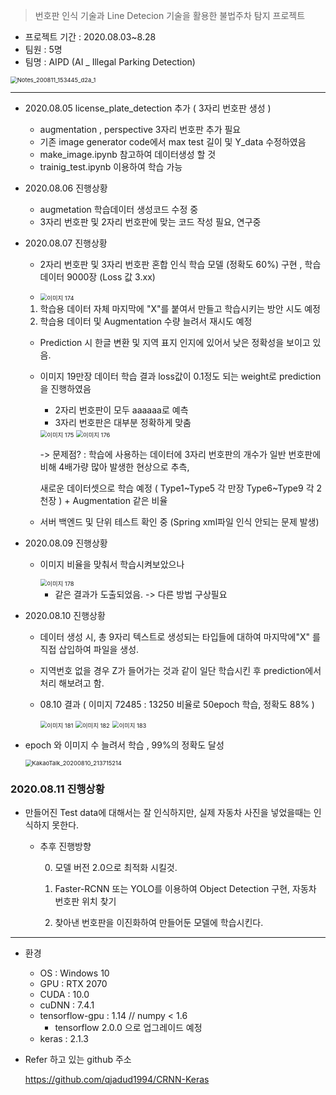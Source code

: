 



> 번호판 인식 기술과 Line Detecion 기술을 활용한 불법주차 탐지 프로젝트

* 프로젝트 기간 : 2020.08.03~8.28
* 팀원 : 5명
* 팀명 : AIPD (AI _ Illegal Parking Detection)

<img src="https://user-images.githubusercontent.com/58680436/89865262-5ef17700-dbe8-11ea-902d-3a75e3b5f14e.jpg" alt="Notes_200811_153445_d2a_1" style="zoom: 67%;" />

---



* 2020.08.05 license_plate_detection 추가 ( 3자리 번호판 생성 )
  * augmentation , perspective 3자리 번호판 추가 필요
  * 기존 image generator code에서 max test 길이 및 Y_data 수정하였음
  * make_image.ipynb 참고하여 데이터생성 할 것
  * trainig_test.ipynb 이용하여 학습 가능 
  
    

* 2020.08.06 진행상황 
  * augmetation 학습데이터 생성코드 수정 중
  * 3자리 번호판 및 2자리 번호판에 맞는 코드 작성 필요, 연구중



* 2020.08.07 진행상황

  * 2자리 번호판 및 3자리 번호판 혼합 인식 학습 모델 (정확도 60%) 구현 , 학습 데이터 9000장 (Loss 값 3.xx)

  * <img src="https://user-images.githubusercontent.com/58680436/89638461-d2447180-d8e6-11ea-8b92-c935615e33f8.png" alt="이미지 174" style="zoom:67%;" />
  
  1. 학습용 데이터 자체 마지막에 "X"를 붙여서 만들고 학습시키는 방안 시도 예정
    2. 학습용 데이터 및 Augmentation 수량 늘려서 재시도 예정
  
    * Prediction 시 한글 변환 및 지역 표지 인지에 있어서 낮은 정확성을 보이고 있음.
  
  * 이미지 19만장 데이터 학습 결과 loss값이 0.1정도 되는 weight로 prediction을 진행하였음
  
    * 2자리 번호판이 모두 aaaaaa로 예측
    * 3자리 번호판은 대부분 정확하게 맞춤
  
    <img src="https://user-images.githubusercontent.com/58680436/89638462-d3759e80-d8e6-11ea-8f77-946bdf6b4d4f.png" alt="이미지 175" style="zoom:67%;" />
    <img src="https://user-images.githubusercontent.com/58680436/89638465-d3759e80-d8e6-11ea-98bc-1e4939af7337.png" alt="이미지 176" style="zoom:67%;" />
  
    -> 문제점? : 학습에 사용하는 데이터에 3자리 번호판의 개수가 일반 번호판에 비해 4배가량 많아 발생한 현상으로 추측,
  
    새로운 데이터셋으로 학습 예정 ( Type1~Type5 각 만장 Type6~Type9 각 2천장 ) + Augmentation 같은 비율
  
  * 서버 백엔드 및 단위 테스트 확인 중 (Spring xml파일 인식 안되는 문제 발생)
  
* 2020.08.09 진행상황

  * 이미지 비율을 맞춰서 학습시켜보았으나
  
    <img src="https://user-images.githubusercontent.com/58680436/89727864-79e6ae80-da63-11ea-9431-0494287e7203.png" alt="이미지 178" style="zoom:67%;" />
  
    * 같은 결과가 도출되었음. -> 다른 방법 구상필요
    
      
  
* 2020.08.10 진행상황 

  * 데이터 생성 시, 총 9자리 텍스트로 생성되는 타입들에 대하여 마지막에"X" 를 직접 삽입하여 파일을 생성.
  * 지역번호 없을 경우 Z가 들어가는 것과 같이 일단 학습시킨 후 prediction에서 처리 해보려고 함.

  * 08.10 결과 ( 이미지 72485 : 13250  비율로 50epoch 학습, 정확도 88% ) 

    <img src="https://user-images.githubusercontent.com/58680436/89747931-ead9a500-dafb-11ea-906a-e83d7535682e.png" alt="이미지 181" style="zoom:67%;" />
    <img src="https://user-images.githubusercontent.com/58680436/89747933-ec0ad200-dafb-11ea-8b37-75ed33ea6705.png" alt="이미지 182" style="zoom:67%;" />
    <img src="https://user-images.githubusercontent.com/58680436/89747934-eca36880-dafb-11ea-91d2-244cbe7b3956.png" alt="이미지 183" style="zoom:67%;" />



* epoch 와 이미지 수 늘려서 학습 , 99%의 정확도 달성

  <img src="https://user-images.githubusercontent.com/58680436/89861884-bb04cd00-dbe1-11ea-8e42-5f2d9ea01f37.png" alt="KakaoTalk_20200810_213715214" style="zoom:67%;" />

### 2020.08.11 진행상황

* 만들어진 Test data에 대해서는 잘 인식하지만, 실제 자동차 사진을 넣었을때는 인식하지 못한다.
  * 추후 진행방향
    
    0. 모델 버전 2.0으로 최적화 시킬것.
    
    1. Faster-RCNN 또는 YOLO를 이용하여 Object Detection 구현, 자동차 번호판 위치 찾기
    2. 찾아낸 번호판을 이진화하여 만들어둔 모델에 학습시킨다.



---



* 환경

  * OS : Windows 10
  * GPU : RTX 2070
  * CUDA : 10.0
  * cuDNN : 7.4.1
  * tensorflow-gpu : 1.14 // numpy < 1.6 
    * tensorflow 2.0.0 으로 업그레이드 예정
  * keras : 2.1.3
  
  
  
* Refer 하고 있는 github 주소

  https://github.com/qjadud1994/CRNN-Keras

